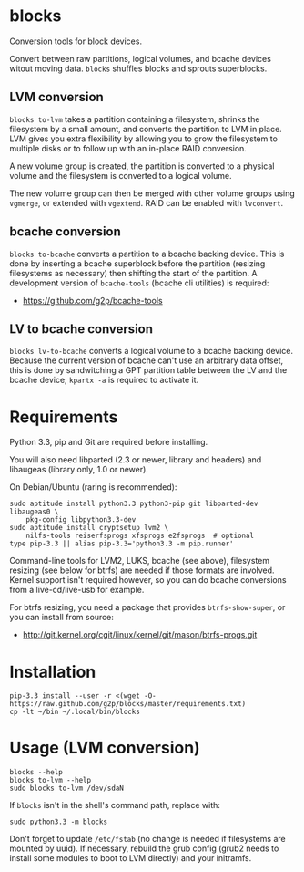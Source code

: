 # blocks

Conversion tools for block devices.

Convert between raw partitions, logical volumes, and bcache devices
witout moving data.  `blocks` shuffles blocks and sprouts superblocks.

## LVM conversion

`blocks to-lvm` takes a partition containing a filesystem, shrinks the
filesystem by a small amount, and converts the partition to LVM in
place.  LVM gives you extra flexibility by allowing you to grow the
filesystem to multiple disks or to follow up with an in-place RAID
conversion.

A new volume group is created, the partition is converted to a physical
volume and the filesystem is converted to a logical volume.

The new volume group can then be merged with other volume groups using
`vgmerge`, or extended with `vgextend`.  RAID can be enabled with
`lvconvert`.

## bcache conversion

`blocks to-bcache` converts a partition to a bcache backing device.
This is done by inserting a bcache superblock before the partition
(resizing filesystems as necessary) then shifting the start of the
partition.  A development version of `bcache-tools` (bcache cli
utilities) is required:

* <https://github.com/g2p/bcache-tools>

## LV to bcache conversion

`blocks lv-to-bcache` converts a logical volume to a bcache backing
device.  Because the current version of bcache can't use an arbitrary
data offset, this is done by sandwitching a GPT partition table between
the LV and the bcache device; `kpartx -a` is required to activate it.

# Requirements

Python 3.3, pip and Git are required before installing.

You will also need libparted (2.3 or newer, library and headers) and
libaugeas (library only, 1.0 or newer).

On Debian/Ubuntu (raring is recommended):

    sudo aptitude install python3.3 python3-pip git libparted-dev libaugeas0 \
        pkg-config libpython3.3-dev
    sudo aptitude install cryptsetup lvm2 \
        nilfs-tools reiserfsprogs xfsprogs e2fsprogs  # optional
    type pip-3.3 || alias pip-3.3='python3.3 -m pip.runner'

Command-line tools for LVM2, LUKS, bcache (see above), filesystem
resizing (see below for btrfs) are needed if those formats are involved.
Kernel support isn't required however, so you can do bcache conversions
from a live-cd/live-usb for example.

For btrfs resizing, you need a package that provides `btrfs-show-super`,
or you can install from source:

* <http://git.kernel.org/cgit/linux/kernel/git/mason/btrfs-progs.git>

# Installation

    pip-3.3 install --user -r <(wget -O- https://raw.github.com/g2p/blocks/master/requirements.txt)
    cp -lt ~/bin ~/.local/bin/blocks

# Usage (LVM conversion)

    blocks --help
    blocks to-lvm --help
    sudo blocks to-lvm /dev/sdaN

If `blocks` isn't in the shell's command path, replace with:

    sudo python3.3 -m blocks

Don't forget to update `/etc/fstab` (no change is needed if filesystems
are mounted by uuid). If necessary, rebuild the grub config (grub2 needs
to install some modules to boot to LVM directly) and your initramfs.

